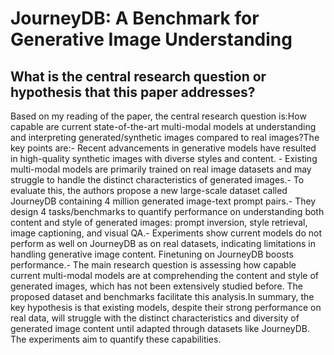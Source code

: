 # JourneyDB: A Benchmark for Generative Image Understanding

## What is the central research question or hypothesis that this paper addresses?

Based on my reading of the paper, the central research question is:How capable are current state-of-the-art multi-modal models at understanding and interpreting generated/synthetic images compared to real images?The key points are:- Recent advancements in generative models have resulted in high-quality synthetic images with diverse styles and content. - Existing multi-modal models are primarily trained on real image datasets and may struggle to handle the distinct characteristics of generated images.- To evaluate this, the authors propose a new large-scale dataset called JourneyDB containing 4 million generated image-text prompt pairs.- They design 4 tasks/benchmarks to quantify performance on understanding both content and style of generated images: prompt inversion, style retrieval, image captioning, and visual QA.- Experiments show current models do not perform as well on JourneyDB as on real datasets, indicating limitations in handling generative image content. Finetuning on JourneyDB boosts performance.- The main research question is assessing how capable current multi-modal models are at comprehending the content and style of generated images, which has not been extensively studied before. The proposed dataset and benchmarks facilitate this analysis.In summary, the key hypothesis is that existing models, despite their strong performance on real data, will struggle with the distinct characteristics and diversity of generated image content until adapted through datasets like JourneyDB. The experiments aim to quantify these capabilities.
